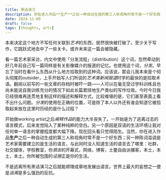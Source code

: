 ```yaml
---
title: 黑话演习
description: 你在进入作品**生产**之后一种自动生成的第三人称视角时常不是一个好东西；另一种陈词滥调是艺术家需要建立的是生活的语言，与此同时没人知道生活的语言去了哪里
date: 2024-11-09
draft: false 
tags: [thoughts, arts] 
---
```

本来决定这个地方不写任何关联到*艺术*的东西，居然很快被打破了。至少关于写作，它跳跃式地击中了一些关卡。或许未来这一篇会被隐藏。

看一篇艺术家采访，内文中使用「分发流程」（distribution）这个词，忽然牵动到好几年前自己写一篇同样是有关影像媒介的报道的记忆。也使用这个词，*分发*。早忘了当时在看什么东西从什么地方拾取到的这种词。应该说，那会儿我本来是个彻头彻尾的outsider，上手开始写人们所说的*艺术类新闻报道*时学的最快的是拾取术语。翻阅以前写的一些文章的存档时被吓一跳——人可以在毫无受过学科训练且也尚未能说自我训练充分的情况下如此长篇累牍地生产类似的写作垃圾。今时今日我已经很难再连贯地复制这样的描述和解释方式，比较难堪的是，它们甚至表面上看不出什么问题。*分发*的使用在正确的位置，可是除了本人以外还有谁会知道它被拾取起来放在这里时历经的是什么过程？

开始做working artist之后*阐释作品*的能力大半丧失了。一开始是为了逃离过去的语言模式，后来发觉陷入了某种纯粹的空白。另一个原因是双语的生活环境让我对任何单一语言的掌握程度都大幅下降。现在回头看只觉得陌生。当然，你在进入作品**生产**之后一种自动生成的第三人称视角时常不是一个好东西；另一种陈词滥调是艺术家需要建立的是生活的语言，与此同时没人知道生活的语言去了哪里：社群，社交媒体，学校教室，你*朋友*的开幕式，网络，博客，土鳖自由派播客，本土，本土，本土。你所被包围的*设施*正是你的生活。

不是逃离所有黑话演习之后就能顺理成章地发展出语言。世界上最大的妄想之一便是*逃离*是多么强劲的反抗。

